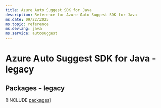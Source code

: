 ```yaml
---
title: Azure Auto Suggest SDK for Java
description: Reference for Azure Auto Suggest SDK for Java
ms.date: 09/22/2025
ms.topic: reference
ms.devlang: java
ms.service: autosuggest
---
```

# Azure Auto Suggest SDK for Java - legacy
## Packages - legacy
[!INCLUDE [packages](auto-suggest-index.md)]